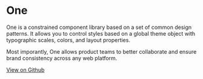 # One

One is a constrained component library based on a set of common design patterns. It allows you to control styles based on a global theme object with typographic scales, colors, and layout properties.

Most imporantly, One allows product teams to better collaborate and ensure brand consistency across any web platform.

[View on Github](https://github.com/binhxn/component-library)
